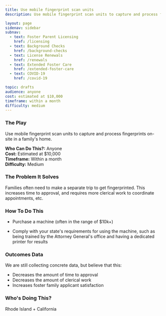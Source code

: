 ```yaml
---
title: Use mobile fingerprint scan units
description: Use mobile fingerprint scan units to capture and process fingerprints remotely. 

layout: page
sidenav: sidebar
subnav:
  - text: Foster Parent Licensing
    href: /licensing
  - text: Background Checks
    href: /background-checks
  - text: License Renewals
    href: /renewals
  - text: Extended Foster Care
    href: /extended-foster-care
  - text: COVID-19
    href: /covid-19

topic: drafts
audience: anyone
cost: estimated at $10,000
timeframe: within a month
difficulty: medium
---
```



### The Play

Use mobile fingerprint scan units to capture and process fingerprints on-site in a family's home.

**Who Can Do This?:**
Anyone<br />
**Cost:**
Estimated at $10,000<br />
**Timeframe:**
Within a month<br />
**Difficulty:**
Medium<br />

### The Problem It Solves

Families often need to make a separate trip to get fingerprinted. This increases time to approval, and requires more clerical work to coordinate appointments, etc.

### How To Do This

* Purchase a machine (often in the range of $10k+) 

* Comply with your state's requirements for using the machine, such as being trained by the Attorney General's office and having a dedicated printer for results

### Outcomes Data

We are still collecting concrete data, but believe that this:
* Decreases the amount of time to approval
* Decreases the amount of clerical work  
* Increases foster family applicant satisfaction

### Who's Doing This?

Rhode Island + California